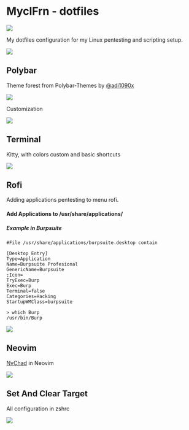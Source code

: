 # MyclFrn - dotfiles

![][logo-url]

My dotfiles configuration for my Linux pentesting and scripting setup.

![][Setup]

## Polybar

Theme forest from Polybar-Themes by [@adi1090x](https://github.com/adi1090x/polybar-themes)

![][forest-base]

Customization

![][my-forest]

## Terminal

Kitty, with colors custom and basic shortcuts

![][kitty]

## Rofi

Adding applications pentesting to menu rofi.

#### Add Applications to /usr/share/applications/

##### Example in Burpsuite 
```
#File /usr/share/applications/burpsuite.desktop contain

[Desktop Entry]
Type=Application
Name=Burpsuite Profesional
GenericName=Burpsuite
;Icon=
TryExec=Burp
Exec=Burp
Terminal=false
Categories=Hacking
StartupWMClass=burpsuite
```
```
> which Burp
/usr/bin/Burp
```


![][rofi]

## Neovim

[NvChad](https://github.com/NvChad/NvChad) in Neovim

![][neovim]

## Set And Clear Target

All configuration in zshrc

![][target-url]





[logo-url]: https://github.com/MyclFrn/MyclFrn/blob/main/files/Logo.png
[setup]: https://github.com/MyclFrn/dotfiles/blob/main/images/Setup.jpg
[target-url]: https://github.com/MyclFrn/dotfiles/blob/main/images/setcleartarget.gif
[forest-base]: https://raw.githubusercontent.com/adi1090x/files/master/polybar-themes/previews/forest/main.gif
[my-forest]: https://github.com/MyclFrn/dotfiles/blob/main/images/myforest.jpg
[kitty]: https://github.com/MyclFrn/dotfiles/blob/main/images/kitty.jpg
[rofi]: https://github.com/MyclFrn/dotfiles/blob/main/images/rofi.png
[neovim]: https://github.com/MyclFrn/dotfiles/blob/main/images/nvchad.jpg